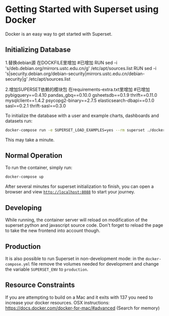 <!--
Licensed to the Apache Software Foundation (ASF) under one
or more contributor license agreements.  See the NOTICE file
distributed with this work for additional information
regarding copyright ownership.  The ASF licenses this file
to you under the Apache License, Version 2.0 (the
"License"); you may not use this file except in compliance
with the License.  You may obtain a copy of the License at

  http://www.apache.org/licenses/LICENSE-2.0

Unless required by applicable law or agreed to in writing,
software distributed under the License is distributed on an
"AS IS" BASIS, WITHOUT WARRANTIES OR CONDITIONS OF ANY
KIND, either express or implied.  See the License for the
specific language governing permissions and limitations
under the License.
-->

# Getting Started with Superset using Docker

Docker is an easy way to get started with Superset.

## Initializing Database
1.替换debian源
在DOCKFILE里增加     #已增加
RUN sed -i 's/deb.debian.org/mirrors.ustc.edu.cn/g' /etc/apt/sources.list
RUN sed -i 's|security.debian.org/debian-security|mirrors.ustc.edu.cn/debian-security|g' /etc/apt/sources.list
  
2.增加SUPERSET依赖的模块包
在requirements-extra.txt里增加 #已增加
pybigquery==0.4.10
pandas_gbq==0.10.0
gsheetsdb==0.1.9
thrift==0.11.0
mysqlclient==1.4.2
psycopg2-binary==2.7.5
elasticsearch-dbapi==0.1.0
sasl==0.2.1
thrift-sasl==0.3.0

To initialize the database with a user and example charts, dashboards and datasets run:

```bash
docker-compose run -e SUPERSET_LOAD_EXAMPLES=yes --rm superset ./docker-init.sh
```

This may take a minute.

## Normal Operation

To run the container, simply run:

```bash
docker-compose up
```

After several minutes for superset initialization to finish, you can open a browser and view [`http://localhost:8088`](http://localhost:8088) 
to start your journey.

## Developing

While running, the container server will reload on modification of the superset python and javascript source code.
Don't forget to reload the page to take the new frontend into account though.

## Production

It is also possible to run Superset in non-development mode: in the `docker-compose.yml` file remove
the volumes needed for development and change the variable `SUPERSET_ENV` to `production`.

## Resource Constraints

If you are attempting to build on a Mac and it exits with 137 you need to increase your docker resources.
OSX instructions: https://docs.docker.com/docker-for-mac/#advanced (Search for memory)
